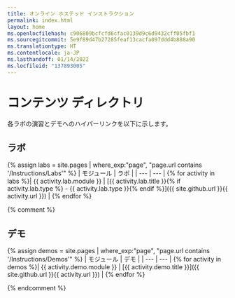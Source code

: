 ```yaml
---
title: オンライン ホステッド インストラクション
permalink: index.html
layout: home
ms.openlocfilehash: c906809bcfcfd6cfac0139d9c6d9432cff05fbf1
ms.sourcegitcommit: 5e9f89d47b27285feaf13cacfa097ddd4b888a90
ms.translationtype: HT
ms.contentlocale: ja-JP
ms.lasthandoff: 01/14/2022
ms.locfileid: "137893005"
---
```

# <a name="content-directory"></a>コンテンツ ディレクトリ

各ラボの演習とデモへのハイパーリンクを以下に示します。

## <a name="labs"></a>ラボ

{% assign labs = site.pages | where_exp:"page", "page.url contains '/Instructions/Labs'" %}
| モジュール | ラボ |
| --- | --- | 
{% for activity in labs %}| {{ activity.lab.module }} | [{{ activity.lab.title }}{% if activity.lab.type %} - {{ activity.lab.type }}{% endif %}]({{ site.github.url }}{{ activity.url }}) |
{% endfor %}

{% comment %}
<!-- Comment out the Jekyll template that lists the placeholder demo -->

## <a name="demos"></a>デモ

{% assign demos = site.pages | where_exp:"page", "page.url contains '/Instructions/Demos'" %}
| モジュール | デモ |
| --- | --- | 
{% for activity in demos %}| {{ activity.demo.module }} | [{{ activity.demo.title }}]({{ site.github.url }}{{ activity.url }}) |
{% endfor %}

{% endcomment %}
